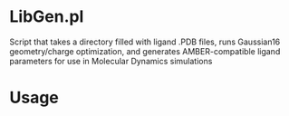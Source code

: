 # LibGen.pl
Script that takes a directory filled with ligand .PDB files, runs Gaussian16 geometry/charge optimization, and generates AMBER-compatible ligand parameters for use in Molecular Dynamics simulations

# Usage
```

